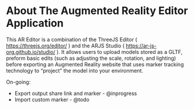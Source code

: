 # About The Augmented Reality Editor Application
This AR Editor is a combination of the ThreeJS Editor ( https://threejs.org/editor/ ) and the ARJS Studio ( https://ar-js-org.github.io/studio/ ). It allows users to upload models stored as a GLTF, preform basic edits (such as adjusting the scale, rotation, and lighting) before exporting an Augmented Reality website that uses marker tracking technology to “project” the model into your environment.

On-going:
- Export output share link and marker - @inprogress
- Import custom marker - @todo
